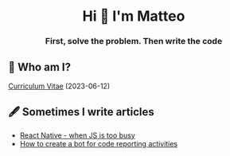 <h1 align="center">Hi 👋 I'm Matteo</h1>
<h3 align="center">First, solve the problem. Then write the code</h3>

## 📖 Who am I?
[Curriculum Vitae](http://matteoboschi.com) (2023-06-12)

## 🖋️ Sometimes I write articles
- [React Native - when JS is too busy](https://dev.to/matteoboschi/react-native-when-js-is-too-busy-5fhn)
- [How to create a bot for code reporting activities](https://medium.com/@heritage.tech/how-to-create-a-bot-for-code-reporting-activities-398e101c334f)
